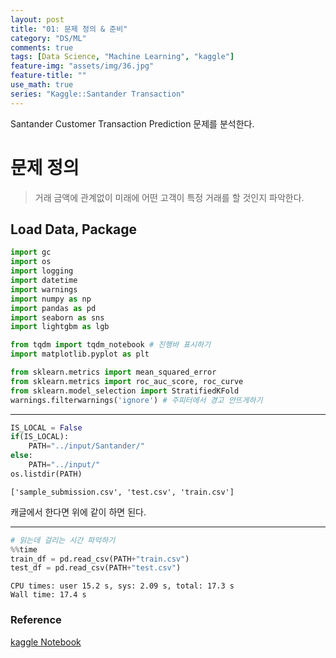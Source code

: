 ```yaml
---
layout: post
title: "01: 문제 정의 & 준비"
category: "DS/ML"
comments: true
tags: [Data Science, "Machine Learning", "kaggle"]
feature-img: "assets/img/36.jpg"
feature-title: ""
use_math: true
series: "Kaggle::Santander Transaction"
---
```


Santander Customer Transaction Prediction 문제를 분석한다.

# 문제 정의

> 거래 금액에 관계없이 미래에 어떤 고객이 특정 거래를 할 것인지 파악한다.

## Load Data, Package

```python
import gc
import os
import logging
import datetime
import warnings
import numpy as np
import pandas as pd
import seaborn as sns
import lightgbm as lgb

from tqdm import tqdm_notebook # 진행바 표시하기
import matplotlib.pyplot as plt

from sklearn.metrics import mean_squared_error
from sklearn.metrics import roc_auc_score, roc_curve
from sklearn.model_selection import StratifiedKFold
warnings.filterwarnings('ignore') # 주피터에서 경고 안뜨게하기
```

---

```python
IS_LOCAL = False
if(IS_LOCAL):
    PATH="../input/Santander/"
else:
    PATH="../input/"
os.listdir(PATH)
```

```
['sample_submission.csv', 'test.csv', 'train.csv']
```

캐글에서 한다면 위에 같이 하면 된다.

---

```python
# 읽는데 걸리는 시간 파악하기
%%time
train_df = pd.read_csv(PATH+"train.csv")
test_df = pd.read_csv(PATH+"test.csv")
```

```
CPU times: user 15.2 s, sys: 2.09 s, total: 17.3 s
Wall time: 17.4 s
```

### Reference

[kaggle Notebook](https://www.kaggle.com/gpreda/santander-eda-and-prediction#)
